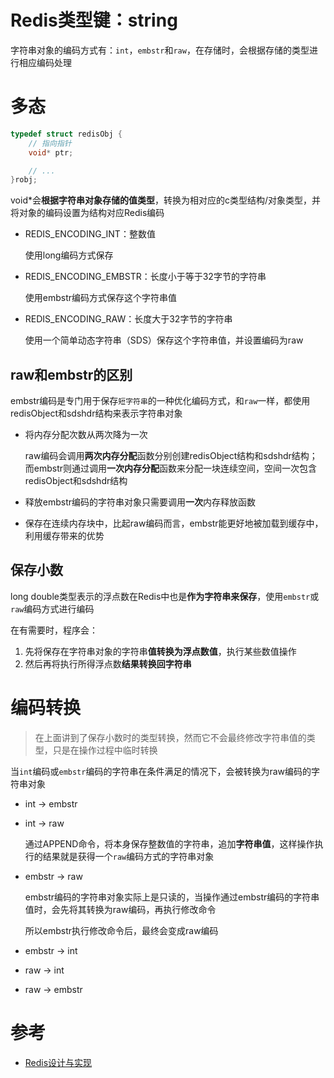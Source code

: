 # Redis类型键：string

字符串对象的编码方式有：`int`，`embstr`和`raw`，在存储时，会根据存储的类型进行相应编码处理

# **多态**

```c++
typedef struct redisObj {
    // 指向指针
    void* ptr;

    // ...
}robj;
```

void*会**根据字符串对象存储的值类型**，转换为相对应的c类型结构/对象类型，并将对象的编码设置为结构对应Redis编码

- REDIS_ENCODING_INT：整数值

    使用long编码方式保存

- REDIS_ENCODING_EMBSTR：长度小于等于32字节的字符串

    使用embstr编码方式保存这个字符串值

- REDIS_ENCODING_RAW：长度大于32字节的字符串

    使用一个简单动态字符串（SDS）保存这个字符串值，并设置编码为raw

## **raw和embstr的区别**

embstr编码是专门用于保存`短字符串`的一种优化编码方式，和`raw`一样，都使用redisObject和sdshdr结构来表示字符串对象

- 将内存分配次数从两次降为一次

    raw编码会调用**两次内存分配**函数分别创建redisObject结构和sdshdr结构；而embstr则通过调用**一次内存分配**函数来分配一块连续空间，空间一次包含redisObject和sdshdr结构

- 释放embstr编码的字符串对象只需要调用**一次**内存释放函数

- 保存在连续内存块中，比起raw编码而言，embstr能更好地被加载到缓存中，利用缓存带来的优势

## **保存小数**

long double类型表示的浮点数在Redis中也是**作为字符串来保存**，使用`embstr`或`raw`编码方式进行编码

在有需要时，程序会：

1. 先将保存在字符串对象的字符串**值转换为浮点数值**，执行某些数值操作
2. 然后再将执行所得浮点数**结果转换回字符串**

# **编码转换**

> 在上面讲到了保存小数时的类型转换，然而它不会最终修改字符串值的类型，只是在操作过程中临时转换

当`int`编码或`embstr`编码的字符串在条件满足的情况下，会被转换为raw编码的字符串对象

- int -> embstr

- int -> raw

    通过APPEND命令，将本身保存整数值的字符串，追加**字符串值**，这样操作执行的结果就是获得一个`raw`编码方式的字符串对象

- embstr -> raw

    embstr编码的字符串对象实际上是只读的，当操作通过embstr编码的字符串值时，会先将其转换为raw编码，再执行修改命令

    所以embstr执行修改命令后，最终会变成raw编码

- embstr -> int

- raw -> int

- raw -> embstr

# 参考
- [Redis设计与实现]()